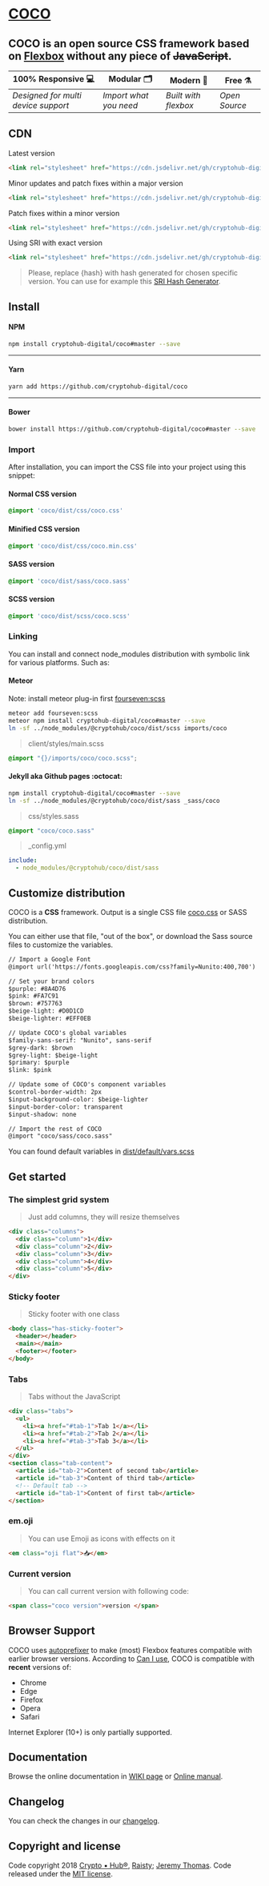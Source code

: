 # [COCO](https://cryptohub-digital.github.io/coco/)

## **COCO** is an open source CSS framework based on [Flexbox](https://developer.mozilla.org/en-US/docs/Web/CSS/CSS_Flexible_Box_Layout/Using_CSS_flexible_boxes) without any piece of ~~JavaScript~~.

100% Responsive 💻 | Modular 🗂 | Modern 💈 | Free ⚗️
--- | --- | --- | ---
*Designed for multi device support* | *Import what you need* | *Built with flexbox* | *Open Source*

## CDN

Latest version
```html
<link rel="stylesheet" href="https://cdn.jsdelivr.net/gh/cryptohub-digital/coco/dist/css/coco.min.css" />
```

Minor updates and patch fixes within a major version
```html
<link rel="stylesheet" href="https://cdn.jsdelivr.net/gh/cryptohub-digital/coco@1/dist/css/coco.min.css" />
```

Patch fixes within a minor version
```html
<link rel="stylesheet" href="https://cdn.jsdelivr.net/gh/cryptohub-digital/coco@1.1/dist/css/coco.min.css" />
```

Using SRI with exact version
```html
<link rel="stylesheet" href="https://cdn.jsdelivr.net/gh/cryptohub-digital/coco@1.1.1/dist/css/coco.min.css" integrity="sha384-{hash}" crossorigin="anonymous" />
```

> Please, replace {hash} with hash generated for chosen specific version. You can use for example this [SRI Hash Generator](https://www.srihash.org/).

## Install

#### NPM

```sh
npm install cryptohub-digital/coco#master --save
```

---

#### Yarn

```sh
yarn add https://github.com/cryptohub-digital/coco
```

---

#### Bower

```sh
bower install https://github.com/cryptohub-digital/coco#master --save
```

### Import

After installation, you can import the CSS file into your project using this snippet:

#### Normal CSS version

```css
@import 'coco/dist/css/coco.css'
```

#### Minified CSS version
```css
@import 'coco/dist/css/coco.min.css'
```

#### SASS version
```css
@import 'coco/dist/sass/coco.sass'
```

#### SCSS version
```css
@import 'coco/dist/scss/coco.scss'
```
### Linking
You can install and connect node_modules distribution with symbolic link for various platforms. Such as:

#### Meteor
Note: install meteor plug-in first [fourseven:scss](https://atmospherejs.com/fourseven/scss)
```sh
meteor add fourseven:scss
meteor npm install cryptohub-digital/coco#master --save
ln -sf ../node_modules/@cryptohub/coco/dist/scss imports/coco
```
> client/styles/main.scss
```css
@import "{}/imports/coco/coco.scss";
```

#### Jekyll aka Github pages :octocat:

```sh
npm install cryptohub-digital/coco#master --save
ln -sf ../node_modules/@cryptohub/coco/dist/sass _sass/coco
```

> css/styles.sass

```css
@import "coco/coco.sass"
```

> \_config.yml

```yaml
include:
  - node_modules/@cryptohub/coco/dist/sass
```

## Customize distribution

COCO is a **CSS** framework. Output is a single CSS file [coco.css](https://github.com/cryptohub-digital/coco/blob/master/dist/css/coco.css) or SASS distribution.

You can either use that file, "out of the box", or download the Sass source files to customize the variables.

```html
// Import a Google Font
@import url('https://fonts.googleapis.com/css?family=Nunito:400,700')

// Set your brand colors
$purple: #8A4D76
$pink: #FA7C91
$brown: #757763
$beige-light: #D0D1CD
$beige-lighter: #EFF0EB

// Update COCO's global variables
$family-sans-serif: "Nunito", sans-serif
$grey-dark: $brown
$grey-light: $beige-light
$primary: $purple
$link: $pink

// Update some of COCO's component variables
$control-border-width: 2px
$input-background-color: $beige-lighter
$input-border-color: transparent
$input-shadow: none

// Import the rest of COCO
@import "coco/sass/coco.sass"
```

You can found default variables in [dist/default/vars.scss](https://github.com/cryptohub-digital/coco/blob/master/dist/default/vars.scss)

## Get started

### The simplest grid system

> Just add columns, they will resize themselves

```html
<div class="columns">
  <div class="column">1</div>
  <div class="column">2</div>
  <div class="column">3</div>
  <div class="column">4</div>
  <div class="column">5</div>
</div>
```
### Sticky footer

> Sticky footer with one class

```html
<body class="has-sticky-footer">
  <header></header>
  <main></main>
  <footer></footer>
</body>
```

### Tabs

> Tabs without the JavaScript

```html
<div class="tabs">
  <ul>
    <li><a href="#tab-1">Tab 1</a></li>
    <li><a href="#tab-2">Tab 2</a></li>
    <li><a href="#tab-3">Tab 3</a></li>
  </ul>
</div>
<section class="tab-content">
  <article id="tab-2">Content of second tab</article>
  <article id="tab-3">Content of third tab</article>
  <!-- Default tab -->
  <article id="tab-1">Content of first tab</article>
</section>
```

### em.oji

> You can use Emoji as icons with effects on it

```html
<em class="oji flat">📥</em>
```

### Current version
> You can call current version with following code:

```html
<span class="coco version">version </span>
```

## Browser Support

COCO uses [autoprefixer](https://github.com/postcss/autoprefixer) to make (most) Flexbox features compatible with earlier browser versions. According to [Can I use](https://caniuse.com/#feat=flexbox), COCO is compatible with **recent** versions of:

* Chrome
* Edge
* Firefox
* Opera
* Safari

Internet Explorer (10+) is only partially supported.

## Documentation

Browse the online documentation in [WIKI page](https://github.com/cryptohub-digital/coco/wiki) or [Online manual](https://cryptohub-digital.github.io/coco/).

## Changelog

You can check the changes in our [changelog](https://github.com/cryptohub-digital/coco/blob/master/CHANGELOG.md).

## Copyright and license

Code copyright 2018 [Crypto ▪ Hub®](https://github.com/cryptohub-digital), [Raisty](https://github.com/raisty); [Jeremy Thomas](https://github.com/jgthms). Code released under the [MIT license](https://github.com/cryptohub-digital/coco/blob/master/LICENSE).
